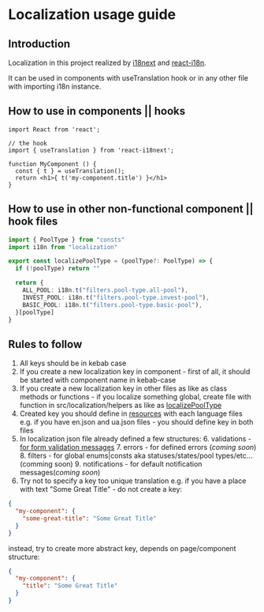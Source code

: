 # Localization usage guide

## Introduction

Localization in this project realized by [i18next](https://www.i18next.com/) and [react-i18n](https://react.i18next.com/).

It can be used in components with useTranslation hook or in any other file with importing i18n instance.

## How to use in components || hooks

```tsx
import React from 'react';

// the hook
import { useTranslation } from 'react-i18next';

function MyComponent () {
  const { t } = useTranslation();
  return <h1>{ t('my-component.title') }</h1>
}
```

## How to use in other non-functional component || hook files

```ts
import { PoolType } from "consts"
import i18n from "localization"

export const localizePoolType = (poolType?: PoolType) => {
  if (!poolType) return ""

  return {
    ALL_POOL: i18n.t("filters.pool-type.all-pool"),
    INVEST_POOL: i18n.t("filters.pool-type.invest-pool"),
    BASIC_POOL: i18n.t("filters.pool-type.basic-pool"),
  }[poolType]
}

```


## Rules to follow

1. All keys should be in kebab case
2. If you create a new localization key in component - first of all, it should be started with component name in kebab-case
3. If you create a new localization key in other files as like as class methods or functions - if you localize something global, create file with function in src/localization/helpers as like as [localizePoolType](./helpers/localizePoolType.ts)
4. Created key you should define in [resources](./resources) with each language files e.g. if you have en.json and ua.json files - you should define key in both files
5. In localization json file already defined a few structures:
   6. validations - [for form validation messages](../utils/validators.ts)
   7. errors - for defined errors (_coming soon_)
   8. filters - for global enums|consts aka statuses/states/pool types/etc... (comming soon)
   9. notifications - for default notification messages(_coming soon_)
10. Try not to specify a key too unique translation e.g. if you have a place with text "Some Great Title" - do not create a key:

```json
{
  "my-component": {
    "some-great-title": "Some Great Title"
  }
}
```
instead, try to create more abstract key, depends on page/component structure:
```json
{
  "my-component": {
    "title": "Some Great Title"
  }
}
```
